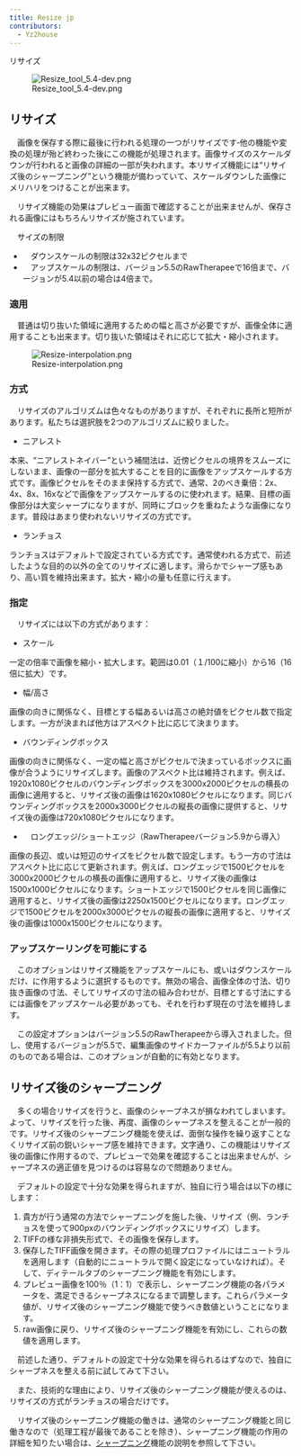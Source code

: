 ```yaml
---
title: Resize jp
contributors:
  - Yz2house
---
```


<div class="pagetitle">

リサイズ

</div>

<figure>
<img src="/images/Resize_tool_5.4-dev.png" title="Resize_tool_5.4-dev.png" />
<figcaption>Resize_tool_5.4-dev.png</figcaption>
</figure>

## リサイズ

　画像を保存する際に最後に行われる処理の一つがリサイズです‐他の機能や変換の処理が殆ど終わった後にこの機能が処理されます。画像サイズのスケールダウンが行われると画像の詳細の一部が失われます。本リサイズ機能には“リサイズ後のシャープニング”という機能が備わっていて、スケールダウンした画像にメリハリをつけることが出来ます。

　リサイズ機能の効果はプレビュー画面で確認することが出来ませんが、保存される画像にはもちろんリサイズが施されています。

　サイズの制限

- 　ダウンスケールの制限は32x32ピクセルまで
- 　アップスケールの制限は、バージョン5.5のRawTherapeeで16倍まで、バージョンが5.4以前の場合は4倍まで。

### 適用

　普通は切り抜いた領域に適用するための幅と高さが必要ですが、画像全体に適用することも出来ます。切り抜いた領域はそれに応じて拡大・縮小されます。

<figure>
<img src="/images/Resize-interpolation.png" title="Resize-interpolation.png" />
<figcaption>Resize-interpolation.png</figcaption>
</figure>

### 方式

　リサイズのアルゴリズムは色々なものがありますが、それぞれに長所と短所があります。私たちは選択肢を2つのアルゴリズムに絞りました。

- ニアレスト

  
本来、“ニアレストネイバー”という補間法は、近傍ピクセルの境界をスムーズにしないまま、画像の一部分を拡大することを目的に画像をアップスケールする方式です。画像ピクセルをそのまま保持する方式で、通常、2のべき乗倍：2x、4x、8x、16xなどで画像をアップスケールするのに使われます。結果、目標の画像部分は大変シャープになりますが、同時にブロックを重ねたような画像になります。普段はあまり使われないリサイズの方式です。

- ランチョス

  
ランチョスはデフォルトで設定されている方式です。通常使われる方式で、前述したような目的の以外の全てのリサイズに適します。滑らかでシャープ感もあり、高い質を維持出来ます。拡大・縮小の量も任意に行えます。

### 指定

　リサイズには以下の方式があります：

- スケール

  
一定の倍率で画像を縮小・拡大します。範囲は0.01（１/100に縮小）から16（16倍に拡大）です。

- 幅/高さ

  
画像の向きに関係なく、目標とする幅あるいは高さの絶対値をピクセル数で指定します。一方が決まれば他方はアスペクト比に応じて決まります。

- バウンディングボックス

  
画像の向きに関係なく、一定の幅と高さがピクセルで決まっているボックスに画像が合うようにリサイズします。画像のアスペクト比は維持されます。例えば、1920x1080ピクセルのバウンディングボックスを3000x2000ピクセルの横長の画像に適用すると、リサイズ後の画像は1620x1080ピクセルになります。同じバウンディングボックスを2000x3000ピクセルの縦長の画像に提供すると、リサイズ後の画像は720x1080ピクセルになります。

- 　ロングエッジ/ショートエッジ（RawTherapeeバージョン5.9から導入）

  
画像の長辺、或いは短辺のサイズをピクセル数で設定します。もう一方の寸法はアスペクト比に応じて更新されます。例えば、ロングエッジで1500ピクセルを3000x2000ピクセルの横長の画像に適用すると、リサイズ後の画像は1500x1000ピクセルになります。ショートエッジで1500ピクセルを同じ画像に適用すると、リサイズ後の画像は2250x1500ピクセルになります。ロングエッジで1500ピクセルを2000x3000ピクセルの縦長の画像に適用すると、リサイズ後の画像は1000x1500ピクセルになります。

### アップスケーリングを可能にする

　このオプションはリサイズ機能をアップスケールにも、或いはダウンスケールだけ、に作用するように選択するものです。無効の場合、画像全体の寸法、切り抜き画像の寸法、そしてリサイズの寸法の組み合わせが、目標とする寸法にするには画像をアップスケール必要があっても、それを行わず現在の寸法を維持します。

　この設定オプションはバージョン5.5のRawTherapeeから導入されました。但し、使用するバージョンが5.5で、編集画像のサイドカーファイルが5.5より以前のものである場合は、このオプションが自動的に有効となります。

## リサイズ後のシャープニング

　多くの場合リサイズを行うと、画像のシャープネスが損なわれてしまいます。よって、リサイズを行った後、再度、画像のシャープネスを整えることが一般的です。リサイズ後のシャープニング機能を使えば、面倒な操作を繰り返すことなくリサイズ前の鋭いシャープ感を維持できます。文字通り、この機能はリサイズ後の画像に作用するので、プレビューで効果を確認することは出来ませんが、シャープネスの適正値を見つけるのは容易なので問題ありません。

　デフォルトの設定で十分な効果を得られますが、独自に行う場合は以下の様にします：

1.  貴方が行う通常の方法でシャープニングを施した後、リサイズ（例、ランチョスを使って900pxのバウンディングボックスにリサイズ）します。
2.  TIFFの様な非損失形式で、その画像を保存します。
3.  保存したTIFF画像を開きます。その際の処理プロファイルにはニュートラルを適用します（自動的にニュートラルで開く設定になっていなければ）。そして、ディテールタブのシャープニング機能を有効にします。
4.  プレビュー画像を100％（1：1）で表示し、シャープニング機能の各パラメータを、満足できるシャープネスになるまで調整します。これらパラメータ値が、リサイズ後のシャープニング機能で使うべき数値ということになります。
5.  raw画像に戻り、リサイズ後のシャープニング機能を有効にし、これらの数値を適用します。

　前述した通り、デフォルトの設定で十分な効果を得られるはずなので、独自にシャープネスを整える前に試してみて下さい。

　また、技術的な理由により、リサイズ後のシャープニング機能が使えるのは、リサイズの方式がランチョスの場合だけです。

　リサイズ後のシャープニング機能の働きは、通常のシャープニング機能と同じ働きなので（処理工程が最後であることを除き）、シャープニング機能の作用の詳細を知りたい場合は、[シャープニング](Sharpening/jp.md)機能の説明を参照して下さい。
